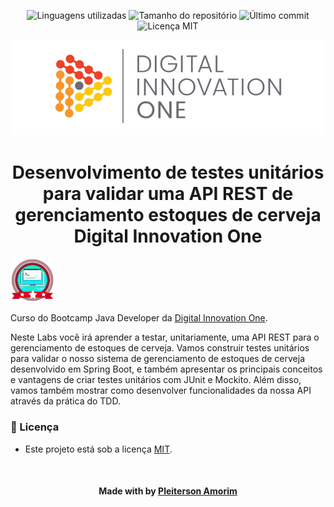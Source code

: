 <!-- Badges session -->
<p align="center">  
  <!-- languages -->
  <img src="https://img.shields.io/github/languages/count/pleiterson/api-rest-estoque-cerveja?style=social" alt="Linguagens utilizadas">
  <!-- repo size -->
  <img src="https://img.shields.io/github/repo-size/Pleiterson/api-rest-estoque-cerveja?style=social" alt="Tamanho do repositório">
  <!-- last commit -->
  <img src="https://img.shields.io/github/last-commit/Pleiterson/api-rest-estoque-cerveja?style=social" alt="Último commit">
  <!-- licence MIT -->
  <img src="https://img.shields.io/github/license/Pleiterson/api-rest-estoque-cerveja?style=social" alt="Licença MIT">
</p>

<!--Banner session-->
<p align="center">
  <img src="./assets/banner.png" alt="DIO" title="Digital Innovation One">
</p>

<!--About session-->
<h1 align="center">Desenvolvimento de testes unitários para validar uma API REST de gerenciamento estoques de cerveja<br>Digital Innovation One</h1>

<img src="./assets/badge.png" title="Badge" width="70" height="70">

Curso do Bootcamp Java Developer da [Digital Innovation One](https://digitalinnovation.one/).

Neste Labs você irá aprender a testar, unitariamente, uma API REST para o gerenciamento de estoques de cerveja. Vamos construir testes unitários para validar o nosso sistema de gerenciamento de estoques de cerveja desenvolvido em Spring Boot, e também apresentar os principais conceitos e vantagens de criar testes unitários com JUnit e Mockito. Além disso, vamos também mostrar como desenvolver funcionalidades da nossa API através da prática do TDD.

<!--License session-->
<h3>📝 Licença</h3>

- Este projeto está sob a licença [MIT](./LICENSE).

<!--Bottom session-->
<br><h4 align=center>Made with by <a target="_blank" href="https://pleiterson.vercel.app" >Pleiterson Amorim</a></h4>
